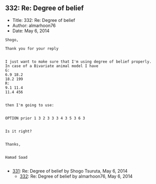 ## 332: Re: Degree of belief

- Title: 332: Re: Degree of belief
- Author: almarhoon76
- Date: May 6, 2014

```
Shogo,

Thank you for your reply


I just want to make sure that I'm using degree of belief properly.
In case of a Bivariate animal model I have
G:
6.9 18.2
18.2 199
R:
9.1 11.4
11.4 456


then I'm going to use:


OPTION prior 1 3 2 3 3 3 4 3 5 3 6 3


Is it right?


Thanks,


Hamad Saad
 
```

- [331](0331.md): Re: Degree of belief by Shogo Tsuruta, May 6, 2014
    - [332](0332.md): Re: Degree of belief by almarhoon76, May 6, 2014
